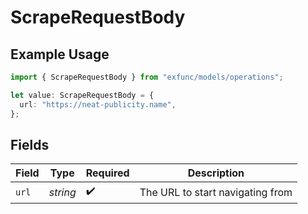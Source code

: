 # ScrapeRequestBody

## Example Usage

```typescript
import { ScrapeRequestBody } from "exfunc/models/operations";

let value: ScrapeRequestBody = {
  url: "https://neat-publicity.name",
};
```

## Fields

| Field                            | Type                             | Required                         | Description                      |
| -------------------------------- | -------------------------------- | -------------------------------- | -------------------------------- |
| `url`                            | *string*                         | :heavy_check_mark:               | The URL to start navigating from |